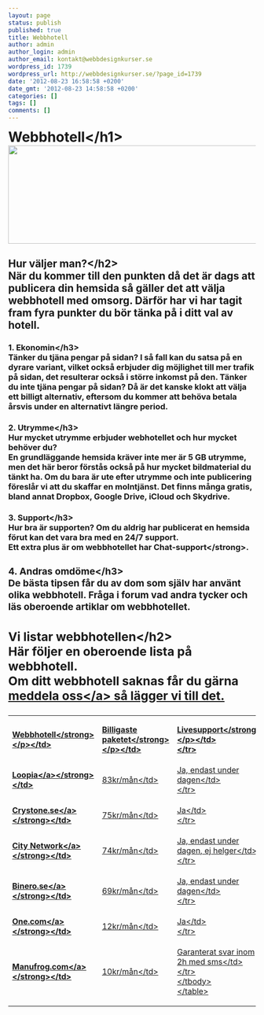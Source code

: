```yaml
---
layout: page
status: publish
published: true
title: Webbhotell
author: admin
author_login: admin
author_email: kontakt@webbdesignkurser.se
wordpress_id: 1739
wordpress_url: http://webbdesignkurser.se/?page_id=1739
date: '2012-08-23 16:58:58 +0200'
date_gmt: '2012-08-23 14:58:58 +0200'
categories: []
tags: []
comments: []
---
```

<h1 style="margin-left:0px;margin-top:0px">Webbhotell<&#47;h1><br />
<img src="http:&#47;&#47;webbdesignkurser.se&#47;wp-content&#47;uploads&#47;2012&#47;08&#47;webbhotell.png" alt="" title="" width="700" height="200" class="alignnone size-full wp-image-1771" &#47;></p>
<h2 style="margin-top:10px">Hur v&auml;ljer man?<&#47;h2><br />
N&auml;r du kommer till den punkten d&aring; det &auml;r dags att publicera din hemsida s&aring; g&auml;ller det att v&auml;lja webbhotell med omsorg. D&auml;rf&ouml;r har vi har tagit fram fyra punkter du b&ouml;r t&auml;nka p&aring; i ditt val av hotell.</p>
<h3>1. Ekonomin<&#47;h3><br />
T&auml;nker du tj&auml;na pengar p&aring; sidan? I s&aring; fall kan du satsa p&aring; en dyrare variant, vilket ocks&aring; erbjuder dig m&ouml;jlighet till mer trafik p&aring; sidan, det resulterar ocks&aring; i st&ouml;rre inkomst p&aring; den. T&auml;nker du inte tj&auml;na pengar p&aring; sidan? D&aring; &auml;r det kanske klokt att v&auml;lja ett billigt alternativ, eftersom du kommer att beh&ouml;va betala &aring;rsvis under en alternativt l&auml;ngre period.</p>
<h3>2. Utrymme<&#47;h3><br />
Hur mycket utrymme erbjuder webhotellet och hur mycket beh&ouml;ver du?<br />
En grundl&auml;ggande hemsida kr&auml;ver inte mer &auml;r 5 GB utrymme, men det h&auml;r beror f&ouml;rst&aring;s ocks&aring; p&aring; hur mycket bildmaterial du t&auml;nkt ha. Om du bara &auml;r ute efter utrymme och inte publicering f&ouml;resl&aring;r vi att du skaffar en molntj&auml;nst. Det finns m&aring;nga gratis, bland annat Dropbox, Google Drive, iCloud och Skydrive.</p>
<h3>3. Support<&#47;h3><br />
Hur bra &auml;r supporten? Om du aldrig har publicerat en hemsida f&ouml;rut kan det vara bra med en 24&#47;7 support.<br />
Ett extra plus &auml;r om webbhotellet har <strong>Chat-support<&#47;strong>.</p>
<h3>4. Andras omd&ouml;me<&#47;h3><br />
De b&auml;sta tipsen f&aring;r du av dom som sj&auml;lv har anv&auml;nt olika webbhotell. Fr&aring;ga i forum vad andra tycker och l&auml;s oberoende artiklar om webbhotellet.</p>
<h2>Vi listar webbhotellen<&#47;h2><br />
H&auml;r f&ouml;ljer en oberoende lista p&aring; webbhotell.<br />
Om ditt webbhotell saknas f&aring;r du g&auml;rna <a href="&#47;kontakt&#47;">meddela oss<&#47;a> s&aring; l&auml;gger vi till det.<br&#47;><br&#47;></p>
<table class="cssprop">
<tbody>
<tr>
<td width="200px">
<p><strong>Webbhotell<&#47;strong><&#47;p><&#47;td></p>
<td width="200px">
<p><strong>Billigaste paketet<&#47;strong><&#47;p><&#47;td></p>
<td>
<p><strong>Livesupport<&#47;strong><&#47;p><&#47;td><br />
<&#47;tr></p>
<tr>
<td width="200px"><strong><a href="http:&#47;&#47;loopia.se&#47;" target="_blank">Loopia<&#47;a><&#47;strong><&#47;td></p>
<td>83kr&#47;m&aring;n<&#47;td></p>
<td>Ja, endast under dagen<&#47;td><br />
<&#47;tr></p>
<tr>
<td width="200px"><strong><a href="http:&#47;&#47;crystone.se" target="_blank">Crystone.se<&#47;a><&#47;strong><&#47;td></p>
<td>75kr&#47;m&aring;n<&#47;td></p>
<td>Ja<&#47;td><br />
<&#47;tr></p>
<tr>
<td width="200px"><strong><a href="http:&#47;&#47;citynetwork.se&#47;" target="_blank">City Network<&#47;a><&#47;strong><&#47;td></p>
<td>74kr&#47;m&aring;n<&#47;td></p>
<td>Ja, endast under dagen, ej helger<&#47;td><br />
<&#47;tr></p>
<tr>
<td width="200px"><strong><a href="http:&#47;&#47;binero.se" target="_blank">Binero.se<&#47;a><&#47;strong><&#47;td></p>
<td>69kr&#47;m&aring;n<&#47;td></p>
<td>Ja, endast under dagen<&#47;td><br />
<&#47;tr></p>
<tr>
<td width="200px"><strong><a href="http:&#47;&#47;one.com" target="_blank">One.com<&#47;a><&#47;strong><&#47;td></p>
<td>12kr&#47;m&aring;n<&#47;td></p>
<td>Ja<&#47;td><br />
<&#47;tr></p>
<tr>
<td width="200px"><strong><a href="http:&#47;&#47;www.manufrog.com&#47;" target="_blank">Manufrog.com<&#47;a><&#47;strong><&#47;td></p>
<td>10kr&#47;m&aring;n<&#47;td></p>
<td>Garanterat svar inom 2h med sms<&#47;td><br />
<&#47;tr><br />
<&#47;tbody><br />
<&#47;table></p>
